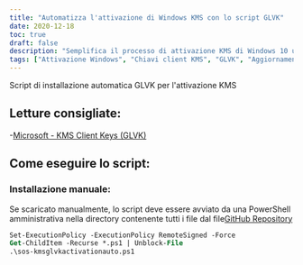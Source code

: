 ```yaml
---
title: "Automatizza l'attivazione di Windows KMS con lo script GLVK"
date: 2020-12-18
toc: true
draft: false
description: "Semplifica il processo di attivazione KMS di Windows 10 utilizzando lo script di installazione automatica GLVK di SimeonOnSecurity e scopri di più sulle chiavi client KMS e GLVK dalla lettura consigliata da Microsoft."
tags: ["Attivazione Windows", "Chiavi client KMS", "GLVK", "Aggiornamenti di Windows", "Conformità", "Script PowerShell", "Servizio di gestione delle chiavi", "Contratti multilicenza", "Attivazione aziendale", "Server di gestione delle chiavi", "Automazione", "Prodotti Microsoft", "Sistema operativo", "Software", "Ambienti aziendali", "Powershell amministrativo", "Repository GitHub", "Scripting", "Sicurezza informatica", "Simeon Sulla Sicurezza"]
---
```


Script di installazione automatica GLVK per l'attivazione KMS

## Letture consigliate:
-[Microsoft - KMS Client Keys (GLVK)](https://docs.microsoft.com/en-us/windows-server/get-started/kmsclientkeys)

## Come eseguire lo script:
### Installazione manuale:
Se scaricato manualmente, lo script deve essere avviato da una PowerShell amministrativa nella directory contenente tutti i file dal file[GitHub Repository](https://github.com/simeononsecurity/KMS-Auto-PS/archive/main.zip)
```ps
Set-ExecutionPolicy -ExecutionPolicy RemoteSigned -Force
Get-ChildItem -Recurse *.ps1 | Unblock-File
.\sos-kmsglvkactivationauto.ps1
```
